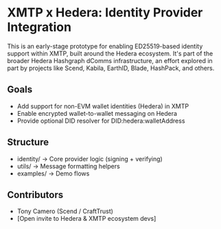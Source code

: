 # XMTP x Hedera: Identity Provider Integration

This is an early-stage prototype for enabling ED25519-based identity support within XMTP,
built around the Hedera ecosystem. It's part of the broader Hedera Hashgraph dComms infrastructure, an effort explored in part by projects like Scend, Kabila, EarthID, Blade, HashPack, and others.

## Goals
- Add support for non-EVM wallet identities (Hedera) in XMTP
- Enable encrypted wallet-to-wallet messaging on Hedera
- Provide optional DID resolver for DID:hedera:walletAddress

## Structure
- identity/ → Core provider logic (signing + verifying)
- utils/ → Message formatting helpers
- examples/ → Demo flows

## Contributors
- Tony Camero (Scend / CraftTrust)
- [Open invite to Hedera & XMTP ecosystem devs]
